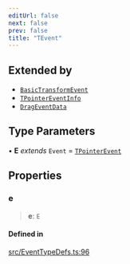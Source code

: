 ```yaml
---
editUrl: false
next: false
prev: false
title: "TEvent"
---
```


## Extended by

- [`BasicTransformEvent`](/api/interfaces/basictransformevent/)
- [`TPointerEventInfo`](/api/interfaces/tpointereventinfo/)
- [`DragEventData`](/api/interfaces/drageventdata/)

## Type Parameters

• **E** *extends* `Event` = [`TPointerEvent`](/api/type-aliases/tpointerevent/)

## Properties

### e

> **e**: `E`

#### Defined in

[src/EventTypeDefs.ts:96](https://github.com/fabricjs/fabric.js/blob/5c1240d8b4662e45868dd33f385f941de21c8e9c/src/EventTypeDefs.ts#L96)
